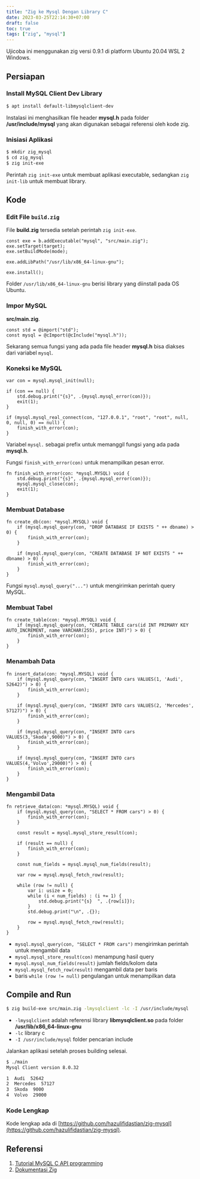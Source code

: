 ```yaml
---
title: "Zig ke Mysql Dengan Library C"
date: 2023-03-25T22:14:30+07:00
draft: false
toc: true
tags: ["zig", "mysql"]
---
```


Ujicoba ini menggunakan zig versi 0.9.1 di platform Ubuntu 20.04 WSL 2 Windows.


## Persiapan

### Install MySQL Client Dev Library


```bash
$ apt install default-libmysqlclient-dev
```

Instalasi ini menghasilkan file header **mysql.h** pada folder **/usr/include/mysql** yang akan digunakan sebagai referensi oleh kode zig.

### Inisiasi Aplikasi

```bash
$ mkdir zig_mysql
$ cd zig_mysql
$ zig init-exe
```

Perintah `zig init-exe` untuk membuat aplikasi executable, sedangkan `zig init-lib` untuk membuat library.

## Kode

### Edit File `build.zig`

File **build.zig** tersedia setelah perintah `zig init-exe`.

```zig {hl_lines=[5]}
const exe = b.addExecutable("mysql", "src/main.zig");
exe.setTarget(target);
exe.setBuildMode(mode);

exe.addLibPath("/usr/lib/x86_64-linux-gnu");

exe.install();
```

Folder `/usr/lib/x86_64-linux-gnu` berisi library yang diinstall pada OS Ubuntu.

### Impor MySQL


**src/main.zig**.

```zig
const std = @import("std");
const mysql = @cImport(@cInclude("mysql.h"));
```

Sekarang semua fungsi yang ada pada file header **mysql.h** bisa diakses dari variabel `mysql`.


### Koneksi ke MySQL

```zig {hl_lines=[1,4,8]}
var con = mysql.mysql_init(null);

if (con == null) {
    std.debug.print("{s}", .{mysql.mysql_error(con)});
	exit(1);
}

if (mysql.mysql_real_connect(con, "127.0.0.1", "root", "root", null, 0, null, 0) == null) {
    finish_with_error(con);
}
```

Variabel `mysql.` sebagai prefix untuk memanggil fungsi yang ada pada **mysql.h**.

Fungsi `finish_with_error(con)` untuk menampilkan pesan error.

```zig
fn finish_with_error(con: *mysql.MYSQL) void {
    std.debug.print("{s}", .{mysql.mysql_error(con)});
    mysql.mysql_close(con);
    exit(1);
}
```

### Membuat Database

```zig {hl_lines=[2,6]}
fn create_db(con: *mysql.MYSQL) void {
    if (mysql.mysql_query(con, "DROP DATABASE IF EXISTS " ++ dbname) > 0) {
        finish_with_error(con);
    }

    if (mysql.mysql_query(con, "CREATE DATABASE IF NOT EXISTS " ++ dbname) > 0) {
        finish_with_error(con);
    }
}
```

Fungsi `mysql.mysql_query("...")` untuk mengirimkan perintah query MySQL.

### Membuat Tabel

```zig
fn create_table(con: *mysql.MYSQL) void {
    if (mysql.mysql_query(con, "CREATE TABLE cars(id INT PRIMARY KEY AUTO_INCREMENT, name VARCHAR(255), price INT)") > 0) {
        finish_with_error(con);
    }
}
```

### Menambah Data

```zig
fn insert_data(con: *mysql.MYSQL) void {
    if (mysql.mysql_query(con, "INSERT INTO cars VALUES(1, 'Audi', 52642)") > 0) {
        finish_with_error(con);
    }

    if (mysql.mysql_query(con, "INSERT INTO cars VALUES(2, 'Mercedes', 57127)") > 0) {
        finish_with_error(con);
    }

    if (mysql.mysql_query(con, "INSERT INTO cars VALUES(3,'Skoda',9000)") > 0) {
        finish_with_error(con);
    }

    if (mysql.mysql_query(con, "INSERT INTO cars VALUES(4,'Volvo',29000)") > 0) {
        finish_with_error(con);
    }
}
```

### Mengambil Data

```zig {hl_lines=[2,6,12,14,"16-24"]}
fn retrieve_data(con: *mysql.MYSQL) void {
    if (mysql.mysql_query(con, "SELECT * FROM cars") > 0) {
        finish_with_error(con);
    }

    const result = mysql.mysql_store_result(con);

    if (result == null) {
        finish_with_error(con);
    }

    const num_fields = mysql.mysql_num_fields(result);

    var row = mysql.mysql_fetch_row(result);

    while (row != null) {
        var i: usize = 0;
        while (i < num_fields) : (i += 1) {
            std.debug.print("{s}  ", .{row[i]});
        }
        std.debug.print("\n", .{});

        row = mysql.mysql_fetch_row(result);
    }
}
```

- `mysql.mysql_query(con, "SELECT * FROM cars")` mengirimkan perintah untuk mengambil data
- `mysql.mysql_store_result(con)` menampung hasil query
- `mysql.mysql_num_fields(result)` jumlah fields/kolom data
- `mysql.mysql_fetch_row(result)` mengambil data per baris
- baris `while (row != null)` pengulangan untuk menampilkan data

## Compile and Run

```bash
$ zig build-exe src/main.zig -lmysqlclient -lc -I /usr/include/mysql
```

- `-lmysqlclient` adalah referensi library **libmysqlclient.so** pada folder **/usr/lib/x86_64-linux-gnu**
- `-lc` library c
- `-I /usr/include/mysql` folder pencarian include

Jalankan aplikasi setelah proses building selesai.

```bash
$ ./main
Mysql Client version 8.0.32

1  Audi  52642
2  Mercedes  57127
3  Skoda  9000
4  Volvo  29000
```

### Kode Lengkap

Kode lengkap ada di [https://github.com/hazulifidastian/zig-mysql](https://github.com/hazulifidastian/zig-mysql).


## Referensi

1. [Tutorial MySQL C API programming](https://zetcode.com/db/mysqlc/)
2. [Dokumentasi Zig](https://ziglang.org/documentation/0.9.1/)